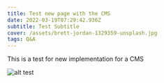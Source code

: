 ```yaml
---
title: Test new page with the CMS
date: 2022-03-19T07:29:42.936Z
subtitle: Test Subtitle
cover: /assets/brett-jordan-1329359-unsplash.jpg
tags: Q&A
---
```

This is a test for new implementation for a CMS

![alt test](/assets/cody-black-nm89mzvar5i-unsplash.jpg "Test title")